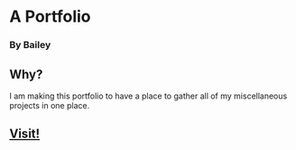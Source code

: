 # A Portfolio
### By Bailey
## Why?

I am making this portfolio to have a place to gather all of my miscellaneous projects in one place.


## [Visit!](https://acoder1123.github.io/)
